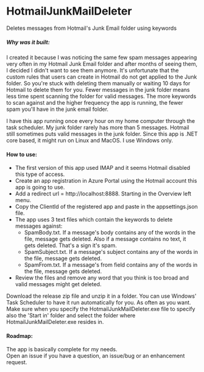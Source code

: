 # HotmailJunkMailDeleter
Deletes messages from Hotmail's Junk Email folder using keywords

#### 
##### Why was it built:
I created it because I was noticing the same few spam messages appearing very often in my Hotmail Junk Email folder and after months of seeing them, I decided I didn't want to see them anymore. 
It's unfortunate that the custom rules that users can create in Hotmail do not get applied to the Junk folder. So you're stuck with deleting them manually or waiting 10 days for Hotmail to delete them for you. Fewer messages in the junk folder means less time spent scanning the folder for valid messages. The more keywords to scan against and the higher frequency the app is running, the fewer spam you'll have in the junk email folder.

I have this app running once every hour on my home computer through the task scheduler. My junk folder rarely has more than 5 messages. Hotmail still sometimes puts valid messages in the junk folder.
Since this app is .NET core based, it might run on Linux and MacOS. I use Windows only.


#### How to use:

* The first version of this app used IMAP and it seems Hotmail disabled this type of access.
* Create an app registration in Azure Portal using the Hotmail account this app is going to use.
* Add a redirect url = http://localhost:8888. Starting in the Overview left menu.
* Copy the ClientId of the registered app and paste in the appsettings.json file.
* The app uses 3 text files which contain the keywords to delete messages against:
    * SpamBody.txt. If a message's body contains any of the words in the file, message gets deleted. Also if a message contains no text, it gets deleted. That's a sign it's spam.
    * SpamSubject.txt. If a message's subject contains any of the words in the file, message gets deleted.
    * SpamFrom.txt. If a message's from field contains any of the words in the file, message gets deleted.
* Review the files and remove any word that you think is too broad and valid messages might get deleted.
    
Download the release zip file and unzip it in a folder. 
You can use Windows' Task Scheduler to have it run automatically for you. As often as you want. Make sure when you specify the HotmailJunkMailDeleter.exe file to specify also the 'Start in' folder and select the folder where HotmailJunkMailDeleter.exe resides in.  

#### Roadmap:  
The app is basically complete for my needs.   
Open an issue if you have a question, an issue/bug or an enhancement request.  
  
